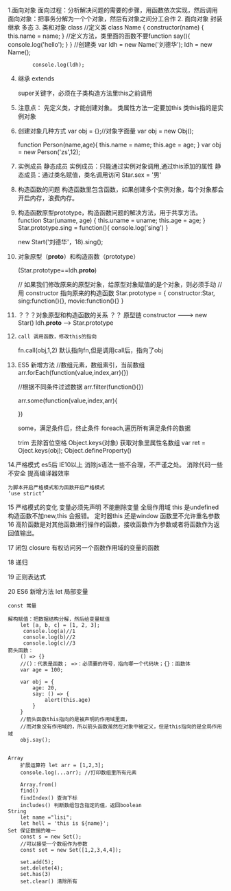 1.面向对象
	面向过程：分析解决问题的需要的步骤，用函数依次实现，然后调用
	面向对象：把事务分解为一个个对象，然后有对象之间分工合作
2. 面向对象
	封装
	继承
	多态
3. 类和对象 class
			//定义类
			class Name {
				constructor(name) {
					this.name = name;
				}
				//定义方法，类里面的函数不要function
				say(){
					console.log('hello');
				}
			}
			//创建类
			var ldh = new Name('刘德华');
			ldh = new Name();

			console.log(ldh);
			
			
4.	继承 extends 

	super关键字，必须在子类构造方法里this之前调用
5.	注意点：
	先定义类，才能创建对象。
	类属性方法一定要加this
	类this指的是实例对象
	
6. 创建对象几种方式
	var obj = {};//对象字面量
	var obj = new Obj();  
	
	function Person(name,age){
	  this.name = name;
	  this.age = age;
	}
	var obj = new Person('zs',12);
7. 实例成员 静态成员
	实例成员：只能通过实例对象调用,通过this添加的属性
	静态成员：通过类名赋值，类名调用访问
	Star.sex = '男'
8. 构造函数的问题
	构造函数里包含函数，如果创建多个实例对象，每个对象都会开启内存，浪费内存。

9. 构造函数原型prototype，构造函数问题的解决方法，用于共享方法。
	function Star(uname, age) {
	    this.uname = uname;
	    this.age = age;
	}	
	Star.prototype.sing = function(){
		console.log('sing')
	}
	
	new Start('刘德华'，18).sing();
10. 对象原型（__proto__）和构造函数（prototype）
	
	(Star.prototype==ldh.__proto__)
	
	// 如果我们修改原来的原型对象，给原型对象赋值的是个对象，则必须手动
	//用  constructor 指向原来的构造函数
	Star.prototype = {
		constructor:Star,
		sing:function(){},
		movie:function(){}
	}
	
	
11. ？？？对象原型和构造函数的关系
	？？ 原型链
	constructor ---> new Star()
	ldh.__proto__ --> Star.prototype 
	
	
	
12. 	call 调用函数，修改this的指向
	fn.call(obj,1,2) 默认指向fn,但是调用call后，指向了obj
13. ES5 新增方法
	//数组元素，数组索引，当前数组
	arr.forEach(function(value,index,arr){})
	
	//根据不同条件过滤数据
	arr.filter(function(){})
	
	arr.some(function(value,index,arr){
		
	})
	
	some，满足条件后，终止条件
	foreach,遍历所有满足条件的数据
	
	trim 去除首位空格
	Object.keys(对象) 获取对象里属性名数组
		var ret = Oject.keys(obj);
	Object.defineProperty()
	
14.严格模式 es5后 IE10以上
	消除js语法一些不合理，不严谨之处。
	消除代码一些不安全
	提高编译器效率
	
	为脚本开启严格模式和为函数开启严格模式
	‘use strict’
	
15 严格模式的变化
	变量必须先声明
	不能删除变量
	全局作用域 this 是undefined 
	构造函数不加new,this 会报错。
	定时器this 还是window
	函数里不允许重名参数
16 高阶函数是对其他函数进行操作的函数，接收函数作为参数或者将函数作为返回值输出。

17 闭包 closure 有权访问另一个函数作用域的变量的函数

18 递归	

19 正则表达式

20 ES6 新增方法
	let 局部变量
	
	const 常量
	
	解构赋值：把数据结构分解，然后给变量赋值
		let [a, b, c] = [1, 2, 3];
		 console.log(a)//1
		 console.log(b)//2
		 console.log(c)//3
	箭头函数：
		() => {} 
		//()：代表是函数； =>：必须要的符号，指向哪一个代码块；{}：函数体
		var age = 100;
		
		var obj = {
			age: 20,
			say: () => {
				alert(this.age)
			}
		}
		//箭头函数this指向的是被声明的作用域里面，
		//而对象没有作用域的，所以箭头函数虽然在对象中被定义，但是this指向的是全局作用域
		obj.say();
	
	
	Array
		扩展运算符 let arr = [1,2,3];
		console.log(...arr); //打印数组里所有元素
		
		Array.from()
		find() 
		findIndex() 查询下标
		includes() 判断数组包含指定的值，返回boolean
	String
		let name ="lisi";
		let hell = 'this is ${name}';
	Set 保证数据的唯一
		const s = new Set();
		//可以接受一个数组作为参数
		const set = new Set([1,2,3,4,4]);
		
		set.add(5);
		set.delete(4);
		set.has(3)
		set.clear() 清除所有
		
		
		
	
	
	

	